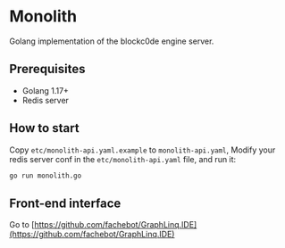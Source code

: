 # Monolith
Golang implementation of the blockc0de engine server.

## Prerequisites
- Golang 1.17+
- Redis server

## How to start
Copy `etc/monolith-api.yaml.example` to `monolith-api.yaml`, Modify your redis server conf in the `etc/monolith-api.yaml` file, and run it:
```bash
go run monolith.go
```

## Front-end interface
Go to [https://github.com/fachebot/GraphLinq.IDE](https://github.com/fachebot/GraphLinq.IDE)
